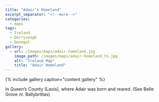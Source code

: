 ```yaml
---
title: "Adair’s Homeland"
excerpt_separator: "<!--more-->"
categories:
  - maps
tags:
  - Ireland
  - Derryveagh
  - Donegal
gallery:
  - url: /images/maps/adair-homeland.jpg
    image_path: /images/maps/adair-homeland_tn.jpg
    alt: "Ireland Map"
    title: "Adair Homeland"
---
```


{% include gallery caption="content gallery" %}

In Queen’s County (Laois), where Adair was born and reared. (See Belle Grove nr. Ballybrittas)
